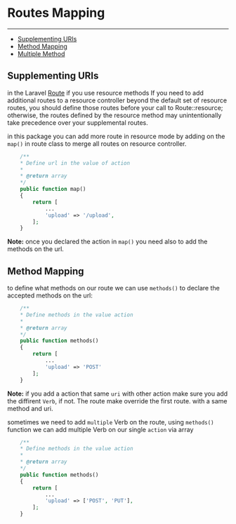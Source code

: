 # Routes Mapping

---

- [Supplementing URIs](#url-mapping)
- [Method Mapping](#method-mapping)
- [Multiple Method](#multiple-method)

<a name="url-mapping"></a>
## Supplementing URIs

in the Laravel [Route](https://laravel.com/docs/8.x/routing) if you use resource methods If you need to add additional routes to a resource controller beyond the default set of resource routes, you should define those routes before your call to Route::resource; otherwise, the routes defined by the resource method may unintentionally take precedence over your supplemental routes. 

in this package you can add more route in resource mode by adding on the `map()` in route class to merge all routes on resource controller. 

```php
	/**
	* Define url in the value of action
	*
	* @return array
	*/
	public function map()
	{
		return [
			...
			'upload' => '/upload',
		];
	}
```
<strong>Note:</strong> once you declared the action in `map()` you need also to add the methods on the url.

<a name="method-mapping"></a>
## Method Mapping

to define what methods on our route we can use `methods()` to declare the accepted methods on the url:

```php
	/**
	* Define methods in the value action
	*
	* @return array
	*/
	public function methods()
	{
		return [
			...
			'upload' => 'POST'
		];
	}
```
<a name="multiple-method"></a>
<strong>Note:</strong> if you add a action that same `uri` with other action make sure you add the diffirent `Verb`, if not. The route make override the first route. with a same method and uri.

sometimes we need to add `multiple` Verb on the route, using `methods()` function we can add multiple Verb on our single `action` via array


```php
	/**
	* Define methods in the value action
	*
	* @return array
	*/
	public function methods()
	{
		return [
			...
			'upload' => ['POST', 'PUT'],
		];
	}
```


